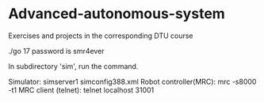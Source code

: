 # Advanced-autonomous-system
Exercises and projects in the corresponding DTU course


./go 17   password is smr4ever

In subdirectory 'sim', run the command.

Simulator: simserver1 simconfig388.xml
Robot controller(MRC): mrc -s8000 -t1
MRC client (telnet): telnet localhost 31001
